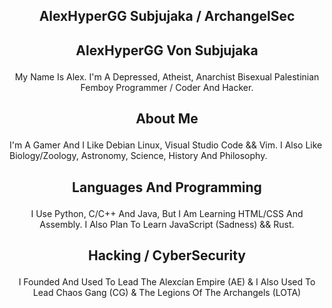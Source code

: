 ## <p align="center"> AlexHyperGG Subjujaka / ArchangelSec 
## <p align="center"> AlexHyperGG Von Subjujaka 

<p align="center"> My Name Is Alex. I'm A Depressed, Atheist, Anarchist Bisexual Palestinian Femboy Programmer / Coder And Hacker. 

## <p align="center"> About Me 

I'm A Gamer And I Like Debian Linux, Visual Studio Code && Vim. I Also Like Biology/Zoology, Astronomy, Science, History And Philosophy. 

## <p align="center"> Languages And Programming 

<p align="center"> I Use Python, C/C++ And Java, But I Am Learning HTML/CSS And Assembly. I Also Plan To Learn JavaScript (Sadness) && Rust. 

## <p align="center"> Hacking / CyberSecurity 

<p align="center"> I Founded And Used To Lead The Alexcían Empire (AE) & I Also Used To Lead Chaos Gang (CG) & The Legions Of The Archangels (LOTA) 